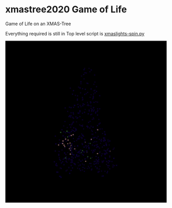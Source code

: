# xmastree2020 Game of Life

Game of Life on an XMAS-Tree

Everything required is still in Top level script is [xmaslights-spin.py](https://github.com/PrinfD/xmastree2020/blob/main/xmaslights-spin.py)

![anim.gif](https://github.com/PrinfD/xmastree2020/blob/main/anim.gif?raw=true)
